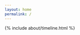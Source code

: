 ```yaml
---
layout: home
permalink: /
---
```


<div class="row">
{% include about/timeline.html %}
</div>

<!--
<div class="row">
{% include about/timeline.html title="Recent News" source=site.data.news %}
</div>
-->
<!-- 
{% include landing.html %} 
-->
